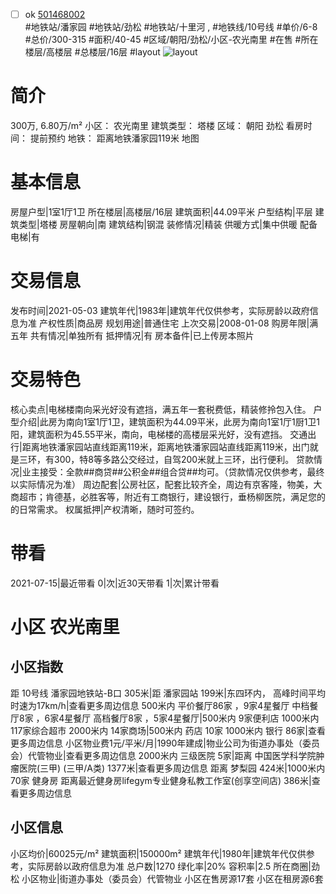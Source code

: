 - [ ] ok [501468002](https://bj.5i5j.com/ershoufang/501468002.html)  
 #地铁站/潘家园 #地铁站/劲松 #地铁站/十里河 ,  #地铁线/10号线
#单价/6-8 #总价/300-315 #面积/40-45   #区域/朝阳/劲松/小区-农光南里 #在售 #所在楼层/高楼层 #总楼层/16层 #layout 
![layout](http://image2a.5i5j.com/bdir/layout/2f29e8720b6b452d9b352558861eaa35.jpg_P5.jpg) 
# 简介 
 300万,  6.80万/m² 
小区： 农光南里
建筑类型： 塔楼
区域： 朝阳 劲松
看房时间： 提前预约
地铁： 距离地铁潘家园119米 地图
# 基本信息 
 房屋户型|1室1厅1卫
所在楼层|高楼层/16层
建筑面积|44.09平米
户型结构|平层
建筑类型|塔楼
房屋朝向|南
建筑结构|钢混
装修情况|精装
供暖方式|集中供暖
配备电梯|有
# 交易信息 
 发布时间|2021-05-03
建筑年代|1983年|建筑年代仅供参考，实际房龄以政府信息为准
产权性质|商品房
规划用途|普通住宅
上次交易|2008-01-08
购房年限|满五年
共有情况|单独所有
抵押情况|有
房本备件|已上传房本照片
# 交易特色 
 核心卖点|电梯楼南向采光好没有遮挡，满五年一套税费低，精装修拎包入住。
户型介绍|此房为南向1室1厅1卫，建筑面积为44.09平米，此房为南向1室1厅1厨1卫1阳，建筑面积为45.55平米，南向，电梯楼的高楼层采光好，没有遮挡。
交通出行|距离地铁潘家园站直线距离119米，距离地铁潘家园站直线距离119米，出门就是三环，有300，特8等多路公交经过，自驾200米就上三环，出行便利。
贷款情况|业主接受：全款##商贷##公积金##组合贷##均可。（贷款情况仅供参考，最终以实际情况为准）
周边配套|公房社区，配套比较齐全，周边有京客隆，物美，大商超市；肯德基，必胜客等，附近有工商银行，建设银行，垂杨柳医院，满足您的的日常需求。
权属抵押|产权清晰，随时可签约。
# 带看 
 2021-07-15|最近带看	 0|次|近30天带看	 1|次|累计带看
# 小区 农光南里
## 小区指数 
 距 10号线 潘家园地铁站-B口 305米|距 潘家园站 199米|东四环内， 高峰时间平均时速为17km/h|查看更多周边信息
500米内 平价餐厅86家 ，9家4星餐厅
中档餐厅8家 ，6家4星餐厅
高档餐厅8家 ，5家4星餐厅|500米内 9家便利店
1000米内 117家综合超市
2000米内 14家商场|500米内 药店 10家
1000米内 银行 86家|查看更多周边信息
小区物业费1元/平米/月|1990年建成|物业公司为街道办事处（委员会）代管物业|查看更多周边信息
2000米内 三级医院 5家|距离 中国医学科学院肿瘤医院(三甲) (三甲/A类) 1377米|查看更多周边信息
距离 梦梨园 424米|1000米内 70家 健身房
距离最近健身房lifegym专业健身私教工作室(创享空间店) 386米|查看更多周边信息
## 小区信息 
 小区均价|60025元/m²
建筑面积|150000m²
建筑年代|1980年|建筑年代仅供参考，实际房龄以政府信息为准
总户数|1270
绿化率|20%
容积率|2.5
所在商圈|劲松
小区物业|街道办事处（委员会）代管物业
小区在售房源17套
小区在租房源6套
